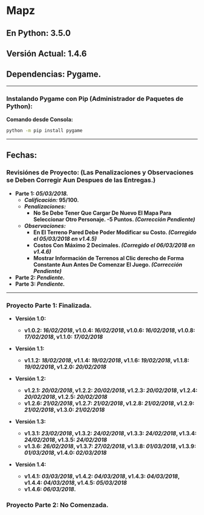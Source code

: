 # Mapz

## En Python: 3.5.0
## Versión Actual: 1.4.6
## Dependencias: Pygame.

- - -

### Instalando Pygame con Pip (Administrador de Paquetes de Python):

__Comando desde Consola:__

```bat
python -m pip install pygame
```
- - -

## Fechas:

### Revisiónes de Proyecto: (Las Penalizaciones y Observaciones se Deben Corregir Aun Despues de las Entregas.)
 
* __Parte 1: _05/03/2018.___
  * ___Calificación:_ 95/100.__
  * ___Penalizaciones:___
    * __No Se Debe Tener Que Cargar De Nuevo El Mapa Para Seleccionar Otro Personaje. -5 Puntos. _(Corrección Pendiente)___
  * ___Observaciones:___
    * __En El Terreno Pared Debe Poder Modificar su Costo. _(Corregido el 05/03/2018 en v1.4.5)___
    * __Costos Con Máximo 2 Decimales. _(Corregido el 06/03/2018 en v1.4.6)___
    * __Mostrar Información de Terrenos al Clic derecho de Forma Constante Aun Antes De Comenzar El Juego. _(Corrección Pendiente)___
* __Parte 2: _Pendiente.___
* __Parte 3: _Pendiente.___

- - -

### Proyecto Parte 1: Finalizada.
 * __Versión 1.0:__
   * __v1.0.2: _16/02/2018_, v1.0.4: _16/02/2018_, v1.0.6: _16/02/2018_, v1.0.8: _17/02/2018_, v1.1.0: _17/02/2018___

 * __Versión 1.1:__
   * __v1.1.2: _18/02/2018_, v1.1.4: _19/02/2018_, v1.1.6: _19/02/2018_, v1.1.8: _19/02/2018_, v1.2.0: _20/02/2018___
   
 * __Versión 1.2:__
   * __v1.2.1: _20/02/2018_, v1.2.2: _20/02/2018_, v1.2.3: _20/02/2018_, v1.2.4: _20/02/2018_, v1.2.5: _20/02/2018___
   * __v1.2.6: _21/02/2018_, v1.2.7: _21/02/2018_, v1.2.8: _21/02/2018_, v1.2.9: _21/02/2018_, v1.3.0: _21/02/2018___
   
 * __Versión 1.3:__
   * __v1.3.1: _23/02/2018_, v1.3.2: _24/02/2018_, v1.3.3: _24/02/2018_, v1.3.4: _24/02/2018_, v1.3.5: _24/02/2018___
   * __v1.3.6: _26/02/2018_, v1.3.7: _27/02/2018_, v1.3.8: _01/03/2018_, v1.3.9: _01/03/2018_, v1.4.0: _02/03/2018___
   
 * __Versión 1.4:__
   * __v1.4.1: _03/03/2018_, v1.4.2: _04/03/2018_, v1.4.3: _04/03/2018_, v1.4.4: _04/03/2018_, v1.4.5: _05/03/2018___
   * __v1.4.6: _06/03/2018_.__

### Proyecto Parte 2: No Comenzada.
